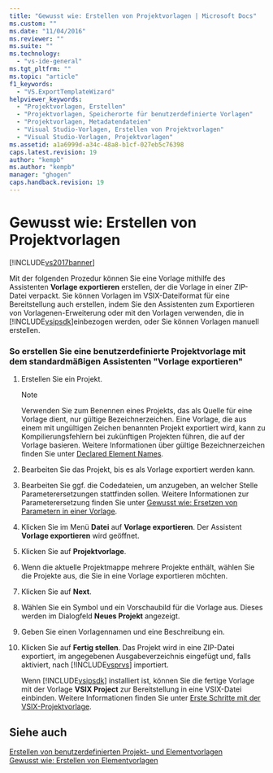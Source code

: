 ```yaml
---
title: "Gewusst wie: Erstellen von Projektvorlagen | Microsoft Docs"
ms.custom: ""
ms.date: "11/04/2016"
ms.reviewer: ""
ms.suite: ""
ms.technology: 
  - "vs-ide-general"
ms.tgt_pltfrm: ""
ms.topic: "article"
f1_keywords: 
  - "VS.ExportTemplateWizard"
helpviewer_keywords: 
  - "Projektvorlagen, Erstellen"
  - "Projektvorlagen, Speicherorte für benutzerdefinierte Vorlagen"
  - "Projektvorlagen, Metadatendateien"
  - "Visual Studio-Vorlagen, Erstellen von Projektvorlagen"
  - "Visual Studio-Vorlagen, Projektvorlagen"
ms.assetid: a1a6999d-a34c-48a8-b1cf-027eb5c76398
caps.latest.revision: 19
author: "kempb"
ms.author: "kempb"
manager: "ghogen"
caps.handback.revision: 19
---
```

# Gewusst wie: Erstellen von Projektvorlagen
[!INCLUDE[vs2017banner](../code-quality/includes/vs2017banner.md)]

Mit der folgenden Prozedur können Sie eine Vorlage mithilfe des Assistenten **Vorlage exportieren** erstellen, der die Vorlage in einer ZIP\-Datei verpackt.  Sie können Vorlagen im VSIX\-Dateiformat für eine Bereitstellung auch erstellen, indem Sie den Assistenten zum Exportieren von Vorlagenen\-Erweiterung oder mit den Vorlagen verwenden, die in [!INCLUDE[vsipsdk](../extensibility/includes/vsipsdk_md.md)]einbezogen werden, oder Sie können Vorlagen manuell erstellen.  
  
### So erstellen Sie eine benutzerdefinierte Projektvorlage mit dem standardmäßigen Assistenten "Vorlage exportieren"  
  
1.  Erstellen Sie ein Projekt.  
  
    > [!NOTE]
    >  Verwenden Sie zum Benennen eines Projekts, das als Quelle für eine Vorlage dient, nur gültige Bezeichnerzeichen.  Eine Vorlage, die aus einem mit ungültigen Zeichen benannten Projekt exportiert wird, kann zu Kompilierungsfehlern bei zukünftigen Projekten führen, die auf der Vorlage basieren.  Weitere Informationen über gültige Bezeichnerzeichen finden Sie unter [Declared Element Names](/dotnet/visual-basic/programming-guide/language-features/declared-elements/declared-element-names).  
  
2.  Bearbeiten Sie das Projekt, bis es als Vorlage exportiert werden kann.  
  
3.  Bearbeiten Sie ggf. die Codedateien, um anzugeben, an welcher Stelle Parameterersetzungen stattfinden sollen.  Weitere Informationen zur Parameterersetzung finden Sie unter [Gewusst wie: Ersetzen von Parametern in einer Vorlage](../ide/how-to-substitute-parameters-in-a-template.md).  
  
4.  Klicken Sie im Menü **Datei** auf **Vorlage exportieren**.  Der Assistent **Vorlage exportieren** wird geöffnet.  
  
5.  Klicken Sie auf **Projektvorlage**.  
  
6.  Wenn die aktuelle Projektmappe mehrere Projekte enthält, wählen Sie die Projekte aus, die Sie in eine Vorlage exportieren möchten.  
  
7.  Klicken Sie auf **Next**.  
  
8.  Wählen Sie ein Symbol und ein Vorschaubild für die Vorlage aus.  Dieses werden im Dialogfeld **Neues Projekt** angezeigt.  
  
9. Geben Sie einen Vorlagennamen und eine Beschreibung ein.  
  
10. Klicken Sie auf **Fertig stellen**.  Das Projekt wird in eine ZIP\-Datei exportiert, im angegebenen Ausgabeverzeichnis eingefügt und, falls aktiviert, nach [!INCLUDE[vsprvs](../code-quality/includes/vsprvs_md.md)] importiert.  
  
     Wenn [!INCLUDE[vsipsdk](../extensibility/includes/vsipsdk_md.md)] installiert ist, können Sie die fertige Vorlage mit der Vorlage **VSIX Project** zur Bereitstellung in eine VSIX\-Datei einbinden.  Weitere Informationen finden Sie unter [Erste Schritte mit der VSIX\-Projektvorlage](../extensibility/getting-started-with-the-vsix-project-template.md).  
  
## Siehe auch  
 [Erstellen von benutzerdefinierten Projekt\- und Elementvorlagen](../ide/creating-project-and-item-templates.md)   
 [Gewusst wie: Erstellen von Elementvorlagen](../ide/how-to-create-item-templates.md)